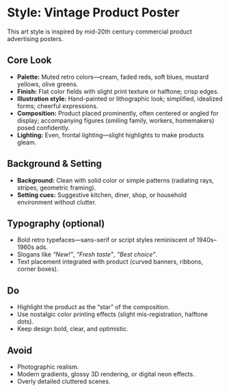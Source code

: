 # Style: Vintage Product Poster

This art style is inspired by mid-20th century commercial product advertising posters.

## Core Look
- **Palette:** Muted retro colors—cream, faded reds, soft blues, mustard yellows, olive greens.  
- **Finish:** Flat color fields with slight print texture or halftone; crisp edges.  
- **Illustration style:** Hand-painted or lithographic look; simplified, idealized forms; cheerful expressions.  
- **Composition:** Product placed prominently, often centered or angled for display; accompanying figures (smiling family, workers, homemakers) posed confidently.  
- **Lighting:** Even, frontal lighting—slight highlights to make products gleam.  

## Background & Setting
- **Background:** Clean with solid color or simple patterns (radiating rays, stripes, geometric framing).  
- **Setting cues:** Suggestive kitchen, diner, shop, or household environment without clutter.  

## Typography (optional)
- Bold retro typefaces—sans-serif or script styles reminiscent of 1940s–1960s ads.  
- Slogans like *“New!”*, *“Fresh taste”*, *“Best choice”*.  
- Text placement integrated with product (curved banners, ribbons, corner boxes).  

## Do
- Highlight the product as the “star” of the composition.  
- Use nostalgic color printing effects (slight mis-registration, halftone dots).  
- Keep design bold, clear, and optimistic.  

## Avoid
- Photographic realism.  
- Modern gradients, glossy 3D rendering, or digital neon effects.  
- Overly detailed cluttered scenes.  
